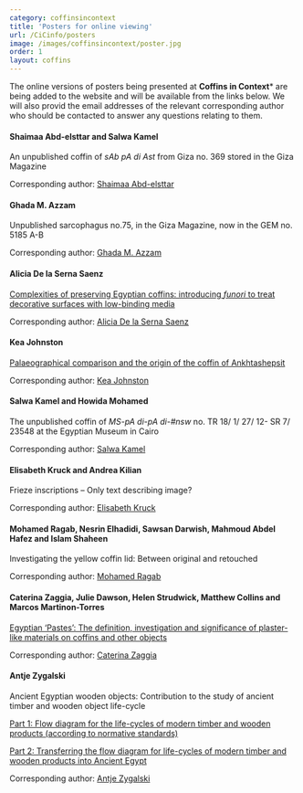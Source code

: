 ```yaml
---
category: coffinsincontext
title: 'Posters for online viewing'
url: /CiCinfo/posters
image: /images/coffinsincontext/poster.jpg
order: 1
layout: coffins
---
```


The online versions of posters being presented at **Coffins in Context*** are 
being added to the website and will be available from the links below. We will also provid the email addresses of the relevant corresponding author 
who should be contacted to answer any questions relating to them.

#### Shaimaa Abd-elsttar and Salwa Kamel

An unpublished coffin of _sAb pA di Ast_ from Giza no. 369 stored in the Giza Magazine

Corresponding author: [Shaimaa Abd-elsttar](mailto:dr.shaimaa_abdelsttar@farch.luxor.edu.eg)

#### Ghada M. Azzam

Unpublished sarcophagus no.75, in the Giza Magazine, now in the GEM no. 5185 A-B

Corresponding author: [Ghada M. Azzam](mailto:ghada_azzam@yahoo.com)

#### Alicia De la Serna Saenz

[Complexities of preserving Egyptian coffins: introducing _funori_ to treat decorative surfaces with low-binding media](/assets/pdfs/Alicia_de_la_Serna_Saenz.pdf)

Corresponding author: [Alicia De la Serna Saenz](mailto:adelasernasaenz@britishmuseum.org)

#### Kea Johnston

[Palaeographical comparison and the origin of the coffin of Ankhtashepsit](/assets/pdfs/Kea_Johnston_web.pdf)

Corresponding author: [Kea Johnston](mailto:kjohnsto@berkeley.edu)

#### Salwa Kamel and Howida Mohamed

The unpublished coffin of _MS-pA di-pA di-#nsw_ no. TR 18/ 1/ 27/ 12- SR 7/ 23548 at the Egyptian Museum in Cairo

Corresponding author: [Salwa Kamel](mailto:dr_salwakamel@yahoo.com)

#### Elisabeth Kruck and Andrea Kilian

Frieze inscriptions – Only text describing image?

Corresponding author: [Elisabeth Kruck](mailto:elisabeth.kruck@univie.ac.at)

#### Mohamed Ragab, Nesrin Elhadidi, Sawsan Darwish, Mahmoud Abdel Hafez and Islam Shaheen

Investigating the yellow coffin lid: Between original and retouched

Corresponding author: [Mohamed Ragab](mailto:ragabconservator@gmail.com)

#### Caterina Zaggia, Julie Dawson, Helen Strudwick, Matthew Collins and Marcos Martinon-Torres

[Egyptian ‘Pastes’: The definition, investigation and significance of plaster-like materials on coffins and other objects](/assets/pdfs/Zaggia_web.pdf)

Corresponding author: [Caterina Zaggia](mailto:cz376@cam.ac.uk)

#### Antje Zygalski

Ancient Egyptian wooden objects: Contribution to the study of ancient timber and wooden object life-cycle

[Part 1: Flow diagram for the life-cycles of modern timber and wooden products (according to normative standards)](/assets/pdfs/Antje_Zygalski_1_print.pdf) 

[Part 2: Transferring the flow diagram for life-cycles of modern timber and wooden products into Ancient Egypt](/assets/pdfs/Antj_Zygalski_2_print.pdf) 

Corresponding author: [Antje Zygalski](mailto:a.zygalski@googlemail.com)

